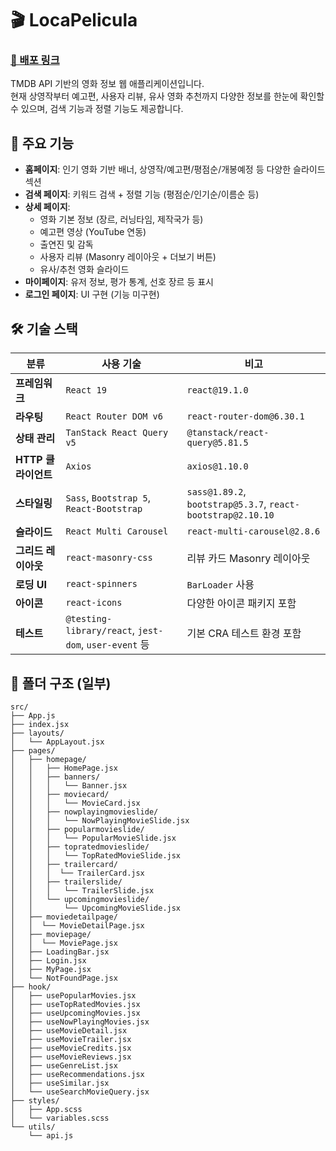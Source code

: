 # 🎬 LocaPelicula

### [🔗 배포 링크](https://locapelicula.netlify.app/)

TMDB API 기반의 영화 정보 웹 애플리케이션입니다.  
현재 상영작부터 예고편, 사용자 리뷰, 유사 영화 추천까지 다양한 정보를 한눈에 확인할 수 있으며, 검색 기능과 정렬 기능도 제공합니다.

## 📌 주요 기능

- **홈페이지**: 인기 영화 기반 배너, 상영작/예고편/평점순/개봉예정 등 다양한 슬라이드 섹션
- **검색 페이지**: 키워드 검색 + 정렬 기능 (평점순/인기순/이름순 등)
- **상세 페이지**:
  - 영화 기본 정보 (장르, 러닝타임, 제작국가 등)
  - 예고편 영상 (YouTube 연동)
  - 출연진 및 감독
  - 사용자 리뷰 (Masonry 레이아웃 + 더보기 버튼)
  - 유사/추천 영화 슬라이드
- **마이페이지**: 유저 정보, 평가 통계, 선호 장르 등 표시
- **로그인 페이지**: UI 구현 (기능 미구현)

## 🛠 기술 스택

| 분류             | 사용 기술                                                | 비고                                                          |
| -------------- | ---------------------------------------------------- | ----------------------------------------------------------- |
| **프레임워크**      | `React 19`                                           | `react@19.1.0`                                              |
| **라우팅**        | `React Router DOM v6`                                | `react-router-dom@6.30.1`                                   |
| **상태 관리**      | `TanStack React Query v5`                            | `@tanstack/react-query@5.81.5`                              |
| **HTTP 클라이언트** | `Axios`                                              | `axios@1.10.0`                                              |
| **스타일링**       | `Sass`, `Bootstrap 5`, `React-Bootstrap`             | `sass@1.89.2`, `bootstrap@5.3.7`, `react-bootstrap@2.10.10` |
| **슬라이드**       | `React Multi Carousel`                               | `react-multi-carousel@2.8.6`                                |
| **그리드 레이아웃**   | `react-masonry-css`                                  | 리뷰 카드 Masonry 레이아웃                                          |
| **로딩 UI**      | `react-spinners`                                     | `BarLoader` 사용                                              |
| **아이콘**        | `react-icons`                                        | 다양한 아이콘 패키지 포함                                              |
| **테스트**        | `@testing-library/react`, `jest-dom`, `user-event` 등 | 기본 CRA 테스트 환경 포함                                            |


## 📁 폴더 구조 (일부)
```
src/
├── App.js
├── index.jsx
├── layouts/
│   └── AppLayout.jsx
├── pages/
│   ├── homepage/
│   │   ├── HomePage.jsx
│   │   ├── banners/
│   │   │   └── Banner.jsx
│   │   ├── moviecard/
│   │   │   └── MovieCard.jsx
│   │   ├── nowplayingmovieslide/
│   │   │   └── NowPlayingMovieSlide.jsx
│   │   ├── popularmovieslide/
│   │   │   └── PopularMovieSlide.jsx
│   │   ├── topratedmovieslide/
│   │   │   └── TopRatedMovieSlide.jsx
│   │   ├── trailercard/
│   │   │  └── TrailerCard.jsx
│   │   ├── trailerslide/
│   │   │   └── TrailerSlide.jsx
│   │   └── upcomingmovieslide/
│   │       └── UpcomingMovieSlide.jsx
│   ├── moviedetailpage/
│   │  └── MovieDetailPage.jsx
│   ├── moviepage/
│   │  └── MoviePage.jsx
│   ├── LoadingBar.jsx
│   ├── Login.jsx
│   ├── MyPage.jsx
│   └── NotFoundPage.jsx
├── hook/
│   ├── usePopularMovies.jsx
│   ├── useTopRatedMovies.jsx
│   ├── useUpcomingMovies.jsx
│   ├── useNowPlayingMovies.jsx
│   ├── useMovieDetail.jsx
│   ├── useMovieTrailer.jsx
│   ├── useMovieCredits.jsx
│   ├── useMovieReviews.jsx
│   ├── useGenreList.jsx
│   ├── useRecommendations.jsx
│   ├── useSimilar.jsx
│   └── useSearchMovieQuery.jsx
├── styles/
│   ├── App.scss
│   └── variables.scss
└── utils/
    └── api.js
```
